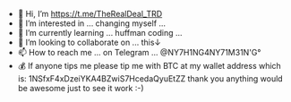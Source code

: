 - 👋 Hi, I’m https://t.me/TheRealDeal_TRD
- 👀 I’m interested in ... changing myself ...
- 🌱 I’m currently learning ... huffman coding ...
- 💞️ I’m looking to collaborate on ... this↓
- 📫 How to reach me ... on Telegram ... @NY7H1NG4NY71M31N'G°
- 💰 If anyone tips me please tip me with BTC at my wallet address
     which is: 1NSfxF4xDzeiYKA4BZwiS7HcedaQyuEtZZ thank you anything
     would be awesome just to see it work :-)


<!---
Mujibum/Mujibum is a ✨ special ✨ repository because its `README.md` (this file) appears on your GitHub profile.
You can click the Preview link to take a look at your changes.
--->
